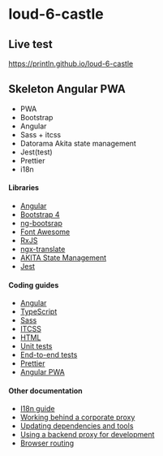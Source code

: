 # loud-6-castle

## Live test

https://println.github.io/loud-6-castle

## Skeleton Angular PWA

- PWA
- Bootstrap
- Angular
- Sass + itcss
- Datorama Akita state management
- Jest(test)
- Prettier
- i18n

#### Libraries

- [Angular](https://angular.io)
- [Bootstrap 4](https://getbootstrap.com)
- [ng-bootsrap](https://ng-bootstrap.github.io/)
- [Font Awesome](http://fontawesome.io)
- [RxJS](http://reactivex.io/rxjs)
- [ngx-translate](https://github.com/ngx-translate/core)
- [AKITA State Management](https://github.com/datorama/akita)
- [Jest](https://jestjs.io/)

#### Coding guides

- [Angular](docs/coding-guides/angular.md)
- [TypeScript](docs/coding-guides/typescript.md)
- [Sass](docs/coding-guides/sass.md)
- [ITCSS](https://itcss.io/)
- [HTML](docs/coding-guides/html.md)
- [Unit tests](docs/coding-guides/unit-tests.md)
- [End-to-end tests](docs/coding-guides/e2e-tests.md)
- [Prettier](https://prettier.io/)
- [Angular PWA](https://angular.io/guide/service-worker-getting-started)

#### Other documentation

- [I18n guide](docs/i18n.md)
- [Working behind a corporate proxy](docs/corporate-proxy.md)
- [Updating dependencies and tools](docs/updating.md)
- [Using a backend proxy for development](docs/backend-proxy.md)
- [Browser routing](docs/routing.md)
